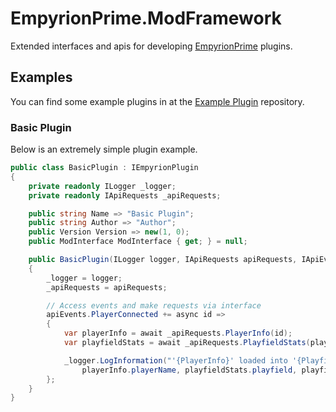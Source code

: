 # EmpyrionPrime.ModFramework
Extended interfaces and apis for developing [EmpyrionPrime](https://github.com/NotOats/EmpyrionPrime) plugins.

## Examples
You can find some example plugins in at the [Example Plugin](https://github.com/NotOats/EmpyrionPrime/tree/master/ExamplePlugins) repository.

### Basic Plugin
Below is an extremely simple plugin example.

```csharp
public class BasicPlugin : IEmpyrionPlugin
{
    private readonly ILogger _logger;
    private readonly IApiRequests _apiRequests;

    public string Name => "Basic Plugin";
    public string Author => "Author";
    public Version Version => new(1, 0);
    public ModInterface ModInterface { get; } = null;

    public BasicPlugin(ILogger logger, IApiRequests apiRequests, IApiEvents apiEvents)
    {
        _logger = logger;
        _apiRequests = apiRequests;

        // Access events and make requests via interface
        apiEvents.PlayerConnected += async id =>
        {
            var playerInfo = await _apiRequests.PlayerInfo(id);
            var playfieldStats = await _apiRequests.PlayfieldStats(playerInfo.playfield.ToPString());

            _logger.LogInformation("'{PlayerInfo}' loaded into '{PlayfieldName}' (pid {PlayfieldProcessId})",
                playerInfo.playerName, playfieldStats.playfield, playfieldStats.processId);
        };
    }
}
```
